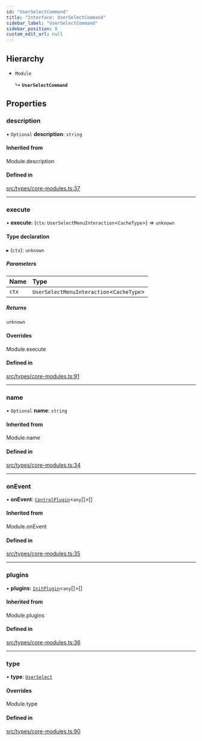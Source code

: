 ```yaml
---
id: "UserSelectCommand"
title: "Interface: UserSelectCommand"
sidebar_label: "UserSelectCommand"
sidebar_position: 0
custom_edit_url: null
---
```


## Hierarchy

- `Module`

  ↳ **`UserSelectCommand`**

## Properties

### description

• `Optional` **description**: `string`

#### Inherited from

Module.description

#### Defined in

[src/types/core-modules.ts:37](https://github.com/sern-handler/handler/blob/a579e27/src/types/core-modules.ts#L37)

___

### execute

• **execute**: (`ctx`: `UserSelectMenuInteraction`<`CacheType`\>) => `unknown`

#### Type declaration

▸ (`ctx`): `unknown`

##### Parameters

| Name | Type |
| :------ | :------ |
| `ctx` | `UserSelectMenuInteraction`<`CacheType`\> |

##### Returns

`unknown`

#### Overrides

Module.execute

#### Defined in

[src/types/core-modules.ts:91](https://github.com/sern-handler/handler/blob/a579e27/src/types/core-modules.ts#L91)

___

### name

• `Optional` **name**: `string`

#### Inherited from

Module.name

#### Defined in

[src/types/core-modules.ts:34](https://github.com/sern-handler/handler/blob/a579e27/src/types/core-modules.ts#L34)

___

### onEvent

• **onEvent**: [`ControlPlugin`](ControlPlugin.md)<`any`[]\>[]

#### Inherited from

Module.onEvent

#### Defined in

[src/types/core-modules.ts:35](https://github.com/sern-handler/handler/blob/a579e27/src/types/core-modules.ts#L35)

___

### plugins

• **plugins**: [`InitPlugin`](InitPlugin.md)<`any`[]\>[]

#### Inherited from

Module.plugins

#### Defined in

[src/types/core-modules.ts:36](https://github.com/sern-handler/handler/blob/a579e27/src/types/core-modules.ts#L36)

___

### type

• **type**: [`UserSelect`](../enums/CommandType.md#userselect)

#### Overrides

Module.type

#### Defined in

[src/types/core-modules.ts:90](https://github.com/sern-handler/handler/blob/a579e27/src/types/core-modules.ts#L90)
